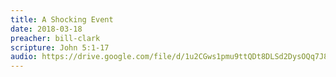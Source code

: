 ```yaml
---
title: A Shocking Event
date: 2018-03-18
preacher: bill-clark
scripture: John 5:1-17
audio: https://drive.google.com/file/d/1u2CGws1pmu9ttQDt8DLSd2DysOQq7J88/view
---
```

